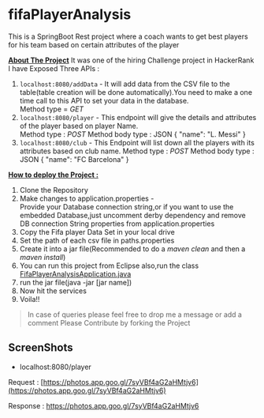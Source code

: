 
# fifaPlayerAnalysis

This is a SpringBoot Rest project where a coach wants to get best players for his team based on certain attributes of the player

<u>**About The Project**</u>
It was one of the hiring Challenge project in HackerRank
I have Exposed Three APIs : 

 1. `localhost:8080/addData` - It will add data from the CSV file to the table(table creation will be done automatically).You need to make a one time call to this API to set your data in the database.<br/>Method type = *GET*<br/>      
 2. `localhost:8080/player` - This endpoint will give the details and attributes of the player based on player Name.<br/>Method type : *POST*
 Method body type : JSON
 {
		        "name": "L. Messi"
}
 3. `localhost:8080/club` - This Endpoint will list down all the players with its attributes based on club name.
 Method type : *POST*
 Method body type : JSON
{
		        "name": "FC Barcelona"
}

        
<u><b>How to deploy the Project : </b></u>

 1. Clone the Repository
 2. Make changes to application.properties -  <br/>  Provide your Database connection string,or if you want to use the embedded Database,just uncomment derby dependency and remove DB connection String properties from application.properties
 3. Copy the Fifa player Data Set in your local drive
 4. Set the path of each csv file in paths.properties
 5. Create it into a jar file(Recommended to do a *maven clean* and then a *maven install*)
 6. You can run this project from Eclipse also,run the class [FifaPlayerAnalysisApplication.java](https://github.com/goyalayush57/fifaPlayerAnalysis/blob/master/fifaPlayerAnalysis/src/main/java/com/fifa/FifaPlayerAnalysisApplication.java "FifaPlayerAnalysisApplication.java")
 7. run the jar file(java -jar [jar name])
 8. Now hit the services
 9. Voila!!

> In case of queries please feel free to drop me a message or add a comment
> Please Contribute by forking the Project

## ScreenShots

-    localhost:8080/player

Request :
[https://photos.app.goo.gl/7syVBf4aG2aHMtjv6](https://photos.app.goo.gl/7syVBf4aG2aHMtjv6)

Response : 
https://photos.app.goo.gl/7syVBf4aG2aHMtjv6
               
